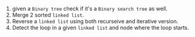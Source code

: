 1) given a `Binary tree` check if it's a `Binary search tree` as well.<br>
1) Merge 2 sorted `linked list`.<br>
1) Reverse a `linked list` using both recurseive and iterative version.<br>
1) Detect the loop in a given `linked list` and node where the loop starts.<br>

